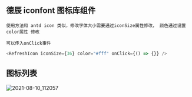 ## 德辰 iconfont 图标库组件

    使用方法和 antd icon 类似，修改字体大小需要通过iconSize属性修改， 颜色通过设置 color属性 修改

    可以传入onClick事件

```javascript
<RefreshIcon iconSize={36} color="#fff" onClick={() => {}} />
```

## 图标列表

![2021-08-10_112057](http://gitlab.decentest.com/sw-front-team/searchlight/-/wikis/uploads/0a28ff96a7b17685013bf6731092f4c5/2021-09-17_095355.jpg)
